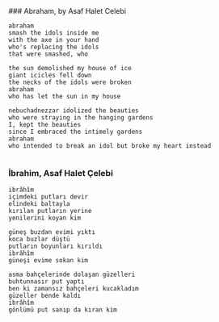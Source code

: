 <style> #content { width: inherit !important; } </style>
<div style="float:left">
### Abraham, by Asaf Halet Celebi

```
abraham
smash the idols inside me
with the axe in your hand
who's replacing the idols
that were smashed, who

the sun demolished my house of ice
giant icicles fell down
the necks of the idols were broken
abraham
who has let the sun in my house

nebuchadnezzar idolized the beauties
who were straying in the hanging gardens
I, kept the beauties
since I embraced the intimely gardens
abraham
who intended to break an idol but broke my heart instead
```

</div><div style="float: left">

### İbrahim, Asaf Halet Çelebi

```
ibrâhîm
içimdeki putları devir
elindeki baltayla
kırılan putların yerine
yenilerini koyan kim

güneş buzdan evimi yıktı
koca buzlar düştü
putların boyunları kırıldı
ibrâhîm
güneşi evime sokan kim

asma bahçelerinde dolaşan güzelleri
buhtunnasır put yaptı
ben ki zamansız bahçeleri kucakladım
güzeller bende kaldı
ibrâhîm
gönlümü put sanıp da kıran kim
```
</div>
